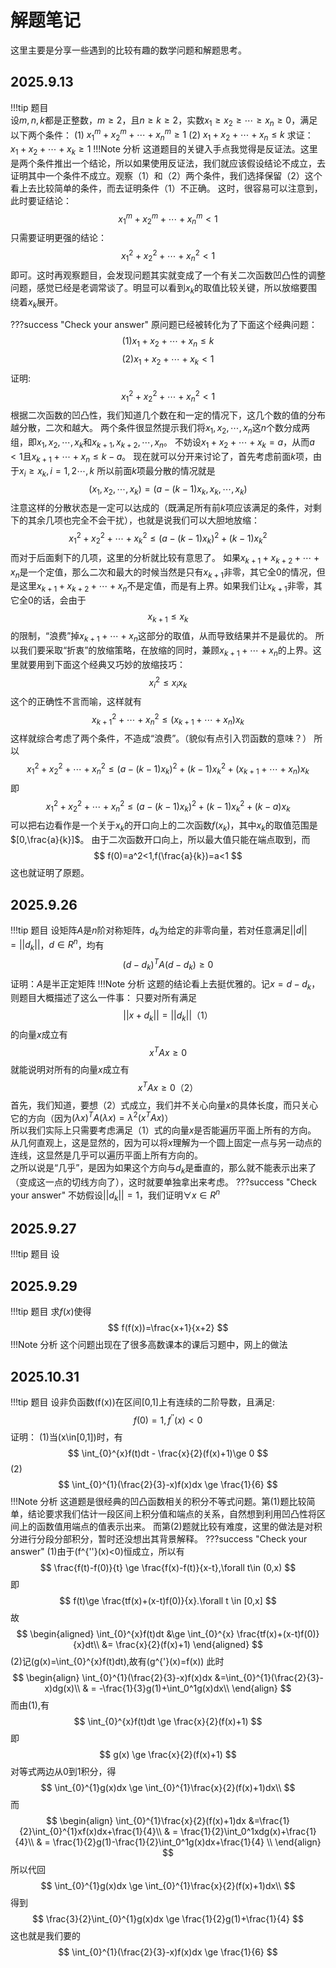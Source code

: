 # 解题笔记

这里主要是分享一些遇到的比较有趣的数学问题和解题思考。

## 2025.9.13
!!!tip    题目    
    设$m,n,k$都是正整数，$m\ge 2$，且$n\ge k \ge 2$，实数$x_1\ge x_2 \ge \cdots \ge x_n\ge0$，满足以下两个条件：
    (1) $x_1^m+x_2^m+\cdots+x_n^m\ge 1$
    (2) $x_1+x_2+\cdots+x_n\le k$
    求证： $x_1+x_2+\cdots+x_k\ge 1$
!!!Note   分析
    这道题目的关键入手点我觉得是反证法。这里是两个条件推出一个结论，所以如果使用反证法，我们就应该假设结论不成立，去证明其中一个条件不成立。观察（1）和（2）两个条件，我们选择保留（2）这个看上去比较简单的条件，而去证明条件（1）不正确。
    这时，很容易可以注意到，此时要证结论：
    $$ x_1^m+x_2^m+\cdots+x_n^m<1 $$
    只需要证明更强的结论：
    $$ x_1^2+x_2^2+\cdots+x_n^2<1 $$
    即可。这时再观察题目，会发现问题其实就变成了一个有关二次函数凹凸性的调整问题，感觉已经是老调常谈了。明显可以看到$x_k$的取值比较关键，所以放缩要围绕着$x_k$展开。

???success "Check your answer"
    原问题已经被转化为了下面这个经典问题：
    $$ (1) x_1+x_2+\cdots+x_n \le k$$
    $$ (2) x_1+x_2+\cdots+x_k < 1 $$
    证明:
    $$ x_1^2+x_2^2+\cdots+x_n^2<1 $$
    根据二次函数的凹凸性，我们知道几个数在和一定的情况下，这几个数的值的分布越分散，二次和越大。
    两个条件很显然提示我们将$x_1,x_2,\cdots,x_n$这$n$个数分成两组，即$x_1,x_2,\cdots,x_k$和$x_{k+1},x_{k+2},\cdots,x_n$。
    不妨设$x_1+x_2+\cdots+x_k=a$，从而$a<1$且$x_{k+1}+\cdots+x_n\le k-a$。
    现在就可以分开来讨论了，首先考虑前面$k$项，由于$x_i\ge x_k,i=1,2\cdots,k$
    所以前面$k$项最分散的情况就是
    $$ 
    (x_1,x_2,\cdots,x_k)=(a-(k-1)x_k,x_k,\cdots,x_k)
    $$
    注意这样的分散状态是一定可以达成的（既满足所有前$k$项应该满足的条件，对剩下的其余几项也完全不会干扰），也就是说我们可以大胆地放缩：
    $$ x_1^2+x_2^2+\cdots+x_k^2\le (a-(k-1)x_k)^2+(k-1)x_k^2 $$
    而对于后面剩下的几项，这里的分析就比较有意思了。
    如果$x_{k+1}+x_{k+2}+\cdots+x_n$是一个定值，那么二次和最大的时候当然是只有$x_{k+1}$非零，其它全0的情况，但是这里$x_{k+1}+x_{k+2}+\cdots+x_n$不是定值，而是有上界。如果我们让$x_{k+1}$非零，其它全0的话，会由于
    $$ x_{k+1} \le x_k$$
    的限制，“浪费”掉$x_{k+1}+\cdots+x_n$这部分的取值，从而导致结果并不是最优的。
    所以我们要采取“折衷”的放缩策略，在放缩的同时，兼顾$x_{k+1}+\cdots+x_n$的上界。这里就要用到下面这个经典又巧妙的放缩技巧：
    $$ x_i^2\le x_i x_{k}$$
    这个的正确性不言而喻，这样就有
    $$ x_{k+1}^2+\cdots+x_n^2\le (x_{k+1}+\cdots+x_n)x_k $$
    这样就综合考虑了两个条件，不造成“浪费”。（貌似有点引入罚函数的意味？）
    所以
    $$ x_1^2+x_2^2+\cdots+x_n^2\le (a-(k-1)x_k)^2+(k-1)x_k^2+(x_{k+1}+\cdots+x_n)x_k $$
    即
    $$ x_1^2+x_2^2+\cdots+x_n^2\le (a-(k-1)x_k)^2+(k-1)x_k^2+(k-a)x_k $$
    可以把右边看作是一个关于$x_k$的开口向上的二次函数$f(x_k)$，其中$x_k$的取值范围是$[0,\frac{a}{k}]$。
    由于二次函数开口向上，所以最大值只能在端点取到，而
    $$ f(0)=a^2<1,f(\frac{a}{k})=a<1 $$
    这也就证明了原题。

## 2025.9.26
!!!tip 题目
     设矩阵$A$是$n$阶对称矩阵，$d_k$为给定的非零向量，若对任意满足$||d||=||d_k||$，$d\in R^n$，均有
     $$ (d-d_k)^T A (d-d_k)\ge 0$$
     证明：$A$是半正定矩阵
!!!Note 分析
    这题的结论看上去挺优雅的。记$x=d-d_k$，则题目大概描述了这么一件事：
    只要对所有满足
    $$ ||x+d_k||=||d_k|| （1）$$
    的向量$x$成立有
    $$ x^T A x \ge 0 $$
    就能说明对所有的向量$x$成立有
    $$ x^T A x \ge 0 （2）$$
    首先，我们知道，要想（2）式成立，我们并不关心向量$x$的具体长度，而只关心它的方向（因为$(\lambda x)^T A (\lambda x)=\lambda^2 (x^T A x)$）  
    所以我们实际上只需要考虑满足（1）式的向量$x$是否能遍历平面上所有的方向。  
    从几何直观上，这是显然的，因为可以将$x$理解为一个圆上固定一点与另一动点的连线，这显然是几乎可以遍历平面上所有方向的。  
    之所以说是“几乎”，是因为如果这个方向与$d_k$是垂直的，那么就不能表示出来了（变成这一点的切线方向了），这时就要单独拿出来考虑。
???success "Check your answer"
    不妨假设$||d_k||=1$，我们证明$\forall x \in R^n$

## 2025.9.27
!!!tip 题目
    设

## 2025.9.29
!!!tip 题目
    求$f(x)$使得
    $$ f(f(x))=\frac{x+1}{x+2} $$
!!!Note 分析
    这个问题出现在了很多高数课本的课后习题中，网上的做法

## 2025.10.31
!!!tip 题目
    设非负函数\(f(x)\)在区间[0,1]上有连续的二阶导数，且满足:
    $$
    f(0)=1,f^{''}(x)<0
    $$
    证明：
    (1)当\(x\in[0,1]\)时，有
    $$
    \int_{0}^{x}f(t)dt - \frac{x}{2}(f(x)+1)\ge 0
    $$
    (2)
    $$
    \int_{0}^{1}(\frac{2}{3}-x)f(x)dx \ge \frac{1}{6}
    $$
!!!Note 分析
    这道题是很经典的凹凸函数相关的积分不等式问题。第(1)题比较简单，结论要求我们估计一段区间上积分值和端点的关系，自然想到利用凹凸性将区间上的函数值用端点的值表示出来。
    而第(2)题就比较有难度，这里的做法是对积分进行分段分部积分，暂时还没想出其背景解释。
???success "Check your answer"
    (1)由于\(f^{''}(x)<0\)恒成立，所以有
    $$
    \frac{f(t)-f(0)}{t} \ge \frac{f(x)-f(t)}{x-t},\forall t\in (0,x)
    $$
    即
    $$
    f(t)\ge \frac{tf(x)+(x-t)f(0)}{x}.\forall t \in [0,x]
    $$
    故
    $$
    \begin{aligned}
        \int_{0}^{x}f(t)dt &\ge \int_{0}^{x} \frac{tf(x)+(x-t)f(0)}{x}dt\\
        &= \frac{x}{2}(f(x)+1)
    \end{aligned}
    $$
    (2)记\(g(x)=\int_{0}^{x}f(t)dt\),故有\(g^{'}(x)=f(x)\)
    此时
    $$
    \begin{align}
        \int_{0}^{1}(\frac{2}{3}-x)f(x)dx &=\int_{0}^{1}(\frac{2}{3}-x)dg(x)\\
        & = -\frac{1}{3}g(1)+\int_0^1g(x)dx\\
    \end{align}
    $$
    而由(1),有
    $$
    \int_{0}^{x}f(t)dt \ge \frac{x}{2}(f(x)+1)
    $$
    即
    $$
    g(x) \ge \frac{x}{2}(f(x)+1)
    $$
    对等式两边从0到1积分，得
    $$
    \int_{0}^{1}g(x)dx \ge \int_{0}^{1}\frac{x}{2}(f(x)+1)dx\\
    $$
    而
    $$
    \begin{align}
       \int_{0}^{1}\frac{x}{2}(f(x)+1)dx &=\frac{1}{2}\int_{0}^{1}xf(x)dx+\frac{1}{4}\\
       & = \frac{1}{2}\int_0^1xdg(x)+\frac{1}{4}\\
       & = \frac{1}{2}g(1)-\frac{1}{2}\int_0^1g(x)dx+\frac{1}{4} \\
    \end{align}
    $$
    所以代回
    $$
    \int_{0}^{1}g(x)dx \ge \int_{0}^{1}\frac{x}{2}(f(x)+1)dx\\
    $$
    得到
    $$
    \frac{3}{2}\int_{0}^{1}g(x)dx \ge \frac{1}{2}g(1)+\frac{1}{4}
    $$
    这也就是我们要的
    $$
    \int_{0}^{1}(\frac{2}{3}-x)f(x)dx \ge \frac{1}{6}
    $$



   